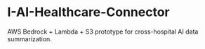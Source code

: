 # I-AI-Healthcare-Connector
AWS Bedrock + Lambda + S3 prototype for cross-hospital AI data summarization.
